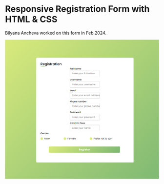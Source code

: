 # Responsive Registration Form with HTML & CSS

Bilyana Ancheva worked on this form in Feb 2024.

![Responsive Registration Form 1](image/Screenshot-Responsive-Form-1.PNG)
